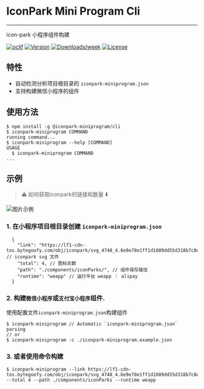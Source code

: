 # IconPark Mini Program Cli

---

icon-park 小程序组件构建

[![oclif](https://img.shields.io/badge/cli-oclif-brightgreen.svg)](https://oclif.io)
[![Version](https://img.shields.io/npm/v/@iconpark-miniprogram/cli.svg)](https://npmjs.org/package/@iconpark-miniprogram/cli)
[![Downloads/week](https://img.shields.io/npm/dw/@iconpark-miniprogram/cli.svg)](https://npmjs.org/package/@iconpark-miniprogram/cli)
[![License](https://img.shields.io/npm/l/@iconpark-miniprogram/cli.svg)](https://github.com/yangger6/iconpark-miniprogram/blob/master/packages/cli/package.json)

## 特性

* 自动检测分析项目根目录的 `iconpark-miniprogram.json`
* 支持构建微信小程序的组件

## 使用方法
<!-- usage -->
```sh-session
$ npm install -g @iconpark-miniprogram/cli
$ iconpark-miniprogram COMMAND
running command...
$ iconpark-miniprogram --help [COMMAND]
USAGE
  $ iconpark-miniprogram COMMAND
...

```

## 示例

> ⚠️ 如何获取iconpark的链接和数量 ⬇️

![图片示例](https://github.com/yangger6/iconpark-miniprogram/blob/master/packages/cli/example.png)

### 1. 在小程序项目根目录创建 `iconpark-miniprogram.json`

```
  {
    "link": "https://lf1-cdn-tos.bytegoofy.com/obj/iconpark/svg_4748_4.6e9e78e1ff1d1089dd55d318b7c8e76f.js", // iconpark svg 文件
    "total": 4, // 图标总数
    "path": "./components/iconParks/", // 组件保存路径
    "runtime": "weapp" // 运行平台 weapp ｜ alipay
  }
```

### 2. 构建`微信小程序`或`支付宝小程序`组件.

使用配置文件`iconpark-miniprogram.json`构建组件

```shell
$ iconpark-miniprogram // Automatic `iconpark-miniprogram.json` parsing 
// or
$ iconpark-miniprogram -c ./iconpark-miniprogram.example.json
```

### 3. 或者使用命令构建

```shell
$ iconpark-miniprogram --link https://lf1-cdn-tos.bytegoofy.com/obj/iconpark/svg_4748_4.6e9e78e1ff1d1089dd55d318b7c8e76f.js --total 4 --path ./components/iconParks --runtime weapp
```
